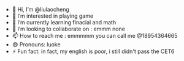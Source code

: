 - 👋 Hi, I’m @liulaocheng
- 👀 I’m interested in playing game
- 🌱 I’m currently learning finacial and math
- 💞️ I’m looking to collaborate on : emmm none 
- 📫 How to reach me : emmmmm you can call me @18954364665
- 😄 Pronouns: luoke
- ⚡ Fun fact: in fact, my english is poor, i still didn't pass the CET6 

<!---
liulaocheng/liulaocheng is a ✨ special ✨ repository because its `README.md` (this file) appears on your GitHub profile.
You can click the Preview link to take a look at your changes.
--->
